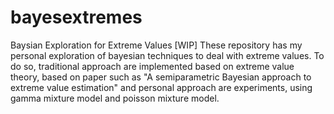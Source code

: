 # bayesextremes
Baysian Exploration for Extreme Values
[WIP] These repository has my personal exploration of bayesian techniques to deal with extreme values. To do so, traditional approach are implemented based on extreme value theory, based on paper such as "A semiparametric Bayesian approach to extreme value estimation" and personal approach are experiments, using gamma mixture model and poisson mixture model. 

